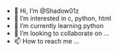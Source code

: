 - 👋 Hi, I’m @Shadow01z
- 👀 I’m interested in c, python, html
- 🌱 I’m currently learning python
- 💞️ I’m looking to collaborate on ...
- 📫 How to reach me ...

<!---
Shadow01z/Shadow01z is a ✨ special ✨ repository because its `README.md` (this file) appears on your GitHub profile.
You can click the Preview link to take a look at your changes.
--->
